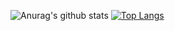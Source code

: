 ![Anurag's github stats](https://github-readme-stats.vercel.app/api?username=kaliwa&show_icons=true&theme=tokyonight&show_owner=true)
[![Top Langs](https://github-readme-stats.vercel.app/api/top-langs/?username=kaliwa&hide=php,css,html&theme=tokyonight)](https://github.com/kaliwa/github-readme-stats)
